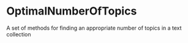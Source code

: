 # OptimalNumberOfTopics
A set of methods for finding an appropriate number of topics in a text collection
